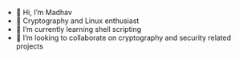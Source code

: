 - 👋 Hi, I’m Madhav
- 👀 Cryptography and Linux enthusiast 
- 🌱 I’m currently learning shell scripting
- 💞️ I’m looking to collaborate on cryptography and security related projects

<!---
MrKoshens/MrKoshens is a ✨ special ✨ repository because its `README.md` (this file) appears on your GitHub profile.
You can click the Preview link to take a look at your changes.
--->
